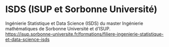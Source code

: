# ISDS (ISUP et Sorbonne Université)
Ingénierie Statistique et Data Science (ISDS) du master Ingénierie mathématiques de Sorbonne Université et d'ISUP.<br/>
https://isup.sorbonne-universite.fr/formations/filiere-ingenierie-statistique-et-data-science-isds
